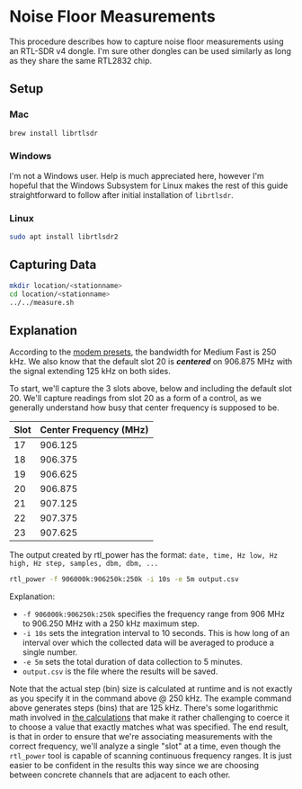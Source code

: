 # Noise Floor Measurements

This procedure describes how to capture noise floor measurements using an RTL-SDR v4 dongle.  I'm sure other dongles can be used similarly as long as they share the same RTL2832 chip.

## Setup

### Mac

```sh
brew install librtlsdr
```

### Windows

I'm not a Windows user.  Help is much appreciated here, however I'm hopeful that the Windows Subsystem for Linux makes the rest of this guide straightforward to follow after initial installation of `librtlsdr`.

### Linux

```sh
sudo apt install librtlsdr2
```

## Capturing Data

```sh
mkdir location/<stationname>
cd location/<stationname>
../../measure.sh
```

## Explanation
According to the [modem presets](https://meshtastic.org/docs/overview/radio-settings/#presets), the bandwidth for Medium Fast is 250 kHz.  We also know that the default slot 20 is ***centered*** on 906.875 MHz with the signal extending 125 kHz on both sides.

To start, we'll capture the 3 slots above, below and including the default slot 20.  We'll capture readings from slot 20 as a form of a control, as we generally understand how busy that center frequency is supposed to be.

| Slot | Center Frequency (MHz) |
| ------ | ----------------- |
| 17 | 906.125 |
| 18 | 906.375 |
| 19 | 906.625 |
| 20 | 906.875 |
| 21 | 907.125 |
| 22 | 907.375 |
| 23 | 907.625 |

The output created by rtl_power has the format: `date, time, Hz low, Hz high, Hz step, samples, dbm, dbm, ...`

```sh
rtl_power -f 906000k:906250k:250k -i 10s -e 5m output.csv
```

Explanation:
* `-f 906000k:906250k:250k` specifies the frequency range from 906 MHz to 906.250 MHz with a 250 kHz maximum step.
* `-i 10s` sets the integration interval to 10 seconds.  This is how long of an interval over which the collected data will be averaged to produce a single number.
* `-e 5m` sets the total duration of data collection to 5 minutes.
* `output.csv` is the file where the results will be saved.

Note that the actual step (bin) size is calculated at runtime and is not exactly as you specify it in the command above @ 250 kHz.  The example command above generates steps (bins) that are 125 kHz.  There's some logarithmic math involved in [the calculations](https://github.com/keenerd/rtl-sdr/blob/master/src/rtl_power.c) that make it rather challenging to coerce it to choose a value that exactly matches what was specified.  The end result, is that in order to ensure that we're associating measurements with the correct frequency, we'll analyze a single "slot" at a time, even though the `rtl_power` tool is capable of scanning continuous frequency ranges.  It is just easier to be confident in the results this way since we are choosing between concrete channels that are adjacent to each other.